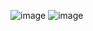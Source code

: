 ![image](https://github.com/Tursunboev-Hayotilla/Compilator/assets/167420730/f1d2ec34-f679-4754-98a8-4c806c464d28)
![image](https://github.com/Tursunboev-Hayotilla/Compilator/assets/167420730/f1d2ec34-f679-4754-98a8-4c806c464d28)


